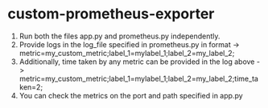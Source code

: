 # custom-prometheus-exporter
1. Run both the files app.py and prometheus.py independently.
2. Provide logs in the log_file specified in prometheus.py in format -> metric=my_custom_metric;label_1=mylabel_1;label_2=my_label_2;
3. Additionally, time taken by any metric can be provided in the log above -> metric=my_custom_metric;label_1=mylabel_1;label_2=my_label_2;time_taken=2;
4. You can check the metrics on the port and path specified in app.py
